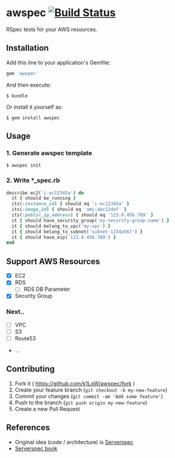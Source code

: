 # awspec [![Build Status](https://travis-ci.org/k1LoW/awspec.svg?branch=master)](https://travis-ci.org/k1LoW/awspec)

RSpec tests for your AWS resources.

## Installation

Add this line to your application's Gemfile:

```ruby
gem 'awspec'
```

And then execute:

    $ bundle

Or install it yourself as:

    $ gem install awspec

## Usage

### 1. Generate awspec template

    $ awspec init

### 2. Write *_spec.rb

```ruby
describe ec2('i-ec12345a') do
  it { should be_running }
  its(:instance_id) { should eq 'i-ec12345a' }
  its(:image_id) { should eq 'ami-abc12def' }
  its(:public_ip_address) { should eq '123.0.456.789' }
  it { should have_security_group('my-security-group-name') }
  it { should belong_to_vpc('my-vpc') }
  it { should belong_to_subnet('subnet-1234a567') }
  it { should have_eip('123.0.456.789') }
end
```

## Support AWS Resources

- [X] EC2
- [X] RDS
    - [ ] RDS DB Parameter
- [X] Security Group

### Next..

- [ ] VPC
- [ ] S3
- [ ] Route53
- ...

## Contributing

1. Fork it ( https://github.com/k1LoW/awspec/fork )
2. Create your feature branch (`git checkout -b my-new-feature`)
3. Commit your changes (`git commit -am 'Add some feature'`)
4. Push to the branch (`git push origin my-new-feature`)
5. Create a new Pull Request

## References

- Original idea (code / architecture) is [Serverspec](https://github.com/serverspec/serverspec)
- [Serverspec book](http://www.oreilly.co.jp/books/9784873117096/)

